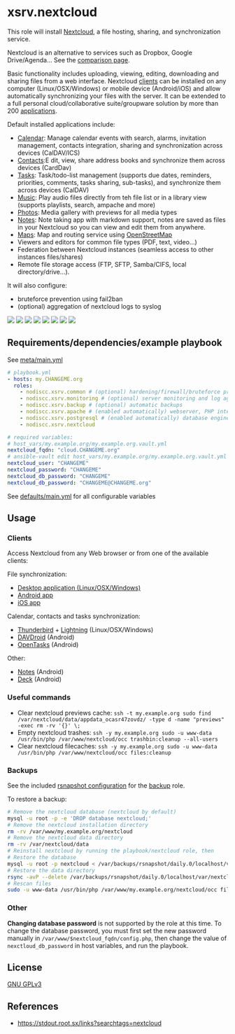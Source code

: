 # xsrv.nextcloud

This role will install [Nextcloud](https://en.wikipedia.org/wiki/Nextcloud), a file hosting, sharing, and synchronization service.

Nextcloud is an alternative to services such as Dropbox, Google Drive/Agenda... See the [comparison page](https://nextcloud.com/compare/).

Basic functionality includes uploading, viewing, editing, downloading and sharing files from a web interface. Nextcloud [clients](#clients) can be installed on any computer (Linux/OSX/Windows) or mobile device (Android/iOS) and allow automatically synchronizing your files with the server. It can be extended to a full personal cloud/collaborative suite/groupware solution by more than 200 [applications](https://apps.nextcloud.com/).

Default installed applications include:

- [Calendar](https://apps.nextcloud.com/apps/calendar): Manage calendar events with search, alarms, invitation management, contacts integration, sharing and synchronization across devices (CalDAV/ICS)
- [Contacts](https://apps.nextcloud.com/apps/contacts):E dit, view, share address books and synchronize them across devices (CardDav)
- [Tasks](https://apps.nextcloud.com/apps/tasks): Task/todo-list management (supports due dates, reminders, priorities, comments, tasks sharing, sub-tasks), and synchronize them across devices (CalDAV)
- [Music](https://apps.nextcloud.com/apps/music): Play audio files directly from teh file list or in a library view (supports playlists, search, ampache and more)
- [Photos](https://github.com/nextcloud/photos): Media gallery with previews for all media types
- [Notes](https://apps.nextcloud.com/apps/notes): Note taking app with markdown support, notes are saved as files in your Nextcloud so you can view and edit them from anywhere.
- [Maps](https://apps.nextcloud.com/apps/maps): Map and routing service using [OpenStreetMap](https://www.openstreetmap.org/)
- Viewers and editors for common file types (PDF, text, video...)
- Federation between Nextcloud instances (seamless access to other instances files/shares)
- Remote file storage access (FTP, SFTP, Samba/CIFS, local directory/drive...).

It will also configure:
- bruteforce prevention using fail2ban
- (optional) aggregation of nextcloud logs to syslog

[![](https://i.imgur.com/kQyXV9S.png)](https://i.imgur.com/nCXJMus.png)
[![](https://i.imgur.com/lXroRsI.png)](https://i.imgur.com/XlDrlS4.png)
[![](https://i.imgur.com/cCg6HgB.png)](https://i.imgur.com/iuWdvKG.png)
[![](https://i.imgur.com/URs7XH5.png)](https://i.imgur.com/V6CR3we.png)
[![](https://i.imgur.com/0ALCk1W.png)](https://i.imgur.com/qRYPBdU.png)
[![](https://i.imgur.com/PPVIb6V.png)](https://i.imgur.com/1YaT357.png)
[![](https://i.imgur.com/Co3DHUr.png)](https://i.imgur.com/Tu1lVHo.png)
[![](https://i.imgur.com/TJTvqtd.png)](https://i.imgur.com/ztI0rJz.png)

## Requirements/dependencies/example playbook

See [meta/main.yml](meta/main.yml)

```yaml
# playbook.yml
- hosts: my.CHANGEME.org
  roles:
    - nodiscc.xsrv.common # (optional) hardening/firewall/bruteforce prevention
    - nodiscc.xsrv.monitoring # (optional) server monitoring and log aggregation
    - nodiscc.xsrv.backup # (optional) automatic backups
    - nodiscc.xsrv.apache # (enabled automatically) webserver, PHP interpreter and SSL certificates
    - nodiscc.xsrv.postgresql # (enabled automatically) database engine
    - nodiscc.xsrv.nextcloud

# required variables:
# host_vars/my.example.org/my.example.org.vault.yml
nextcloud_fqdn: "cloud.CHANGEME.org"
# ansible-vault edit host_vars/my.example.org/my.example.org.vault.yml
nextcloud_user: "CHANGEME"
nextcloud_password: "CHANGEME"
nextcloud_db_password: "CHANGEME"
nextcloud_db_password: "CHANGEME@CHANGEME.org"
```

See [defaults/main.yml](defaults/main.yml) for all configurable variables


## Usage

### Clients

Access Nextcloud from any Web browser or from one of the available clients:

File synchronization:
 * [Desktop application (Linux/OSX/Windows)](https://nextcloud.com/install/#install-clients)
 * [Android app](https://f-droid.org/repository/browse/?fdid=com.nextcloud.android)
 * [iOS app](https://itunes.apple.com/us/app/nextcloud/id1125420102)

Calendar, contacts and tasks synchronization:
 * [Thunderbird](https://www.mozilla.org/en-US/thunderbird/) + [Lightning](https://www.mozilla.org/en-US/projects/calendar/) (Linux/OSX/Windows)
 * [DAVDroid](https://f-droid.org/repository/browse/?fdid=at.bitfire.davdroid) (Android)
 * [OpenTasks](https://f-droid.org/repository/browse/?fdid=org.dmfs.tasks) (Android)

Other:
 * [Notes](https://f-droid.org/en/packages/it.niedermann.owncloud.notes/) (Android)
 * [Deck](https://f-droid.org/en/packages/it.niedermann.nextcloud.deck/) (Android)

### Useful commands

- Clear nextcloud previews cache: `ssh -t my.example.org sudo find /var/nextcloud/data/appdata_ocasr47zovdz/ -type d -name "previews" -exec rm -rv '{}' \;`
- Empty nextcloud trashes: `ssh -y my.example.org sudo -u www-data /usr/bin/php /var/www/nextcloud/occ trashbin:cleanup --all-users`
- Clear nextcloud filecaches: `ssh -y my.example.org sudo -u www-data /usr/bin/php /var/www/nextcloud/occ files:cleanup`

### Backups

See the included [rsnapshot configuration](templates/etc_rsnapshot.d_nextcloud.conf.j2) for the [backup](../backup/README.md) role.

To restore a backup:

```bash
# Remove the nextcloud database (nextcloud by default)
mysql -u root -p -e 'DROP database nextcloud;'
# Remove the nextcloud installation directory
rm -rv /var/www/my.example.org/nextcloud
# Remove the nextcloud data directory
rm -rv /var/nextcloud/data
# Reinstall nextcloud by running the playbook/nextcloud role, then
# Restore the database
mysql -u root -p nextcloud < /var/backups/rsnapshot/daily.0/localhost/var/backups/mysql/nextcloud/nextcloud.sql
# Restore the data directory
rsync -avP --delete /var/backups/rsnapshot/daily.0/localhost/var/nextcloud/data /var/nextcloud/
# Rescan files
sudo -u www-data /usr/bin/php /var/www/my.example.org/nextcloud/occ files:scan
```

### Other

**Changing database password** is not supported by the role at this time. To change the database password, you must first set the new password manually in `/var/www/$nextcloud_fqdn/config.php`, then change the value of `nexctloud_db_password` in host variables, and run the playbook.

## License

[GNU GPLv3](../../LICENSE)


## References

- https://stdout.root.sx/links?searchtags=nextcloud
